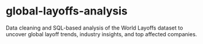 # global-layoffs-analysis
Data cleaning and SQL-based analysis of the World Layoffs dataset to uncover global layoff trends, industry insights, and top affected companies.
